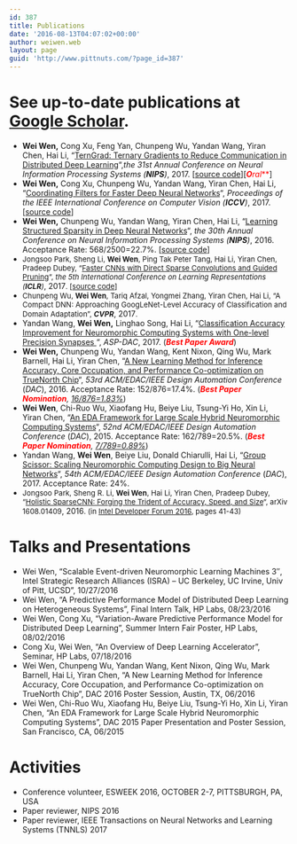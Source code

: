 ```yaml
---
id: 387
title: Publications
date: '2016-08-13T04:07:02+00:00'
author: weiwen.web
layout: page
guid: 'http://www.pittnuts.com/?page_id=387'
---
```


# **See up-to-date publications at [Google Scholar](https://scholar.google.com/citations?user=JYD36ocAAAAJ&hl=en).**

- **Wei Wen,** Cong Xu, Feng Yan, Chunpeng Wu, Yandan Wang, Yiran Chen, Hai Li, “[TernGrad: Ternary Gradients to Reduce Communication in Distributed Deep Learning](https://arxiv.org/abs/1705.07878)“,*the 31st Annual Conference on Neural Information Processing Systems (**NIPS**)*, 2017. \[[source code](https://github.com/wenwei202/terngrad)\]\[<span style="color: #ff0000;">***O****ral***</span>\]
- **Wei Wen,** Cong Xu, Chunpeng Wu, Yandan Wang, Yiran Chen, Hai Li, “[Coordinating Filters for Faster Deep Neural Networks](https://arxiv.org/abs/1703.09746)“, *Proceedings of the IEEE International Conference on Computer Vision (**ICCV**)*, 2017. \[[source code](https://github.com/wenwei202/caffe/)\]
- **Wei Wen,** Chunpeng Wu, Yandan Wang, Yiran Chen, Hai Li, “[Learning Structured Sparsity in Deep Neural Networks](http://papers.nips.cc/paper/6504-learning-structured-sparsity-in-deep-neural-networks.pdf)“, *the 30th Annual Conference on Neural Information Processing Systems (**NIPS**)*, 2016. Acceptance Rate: 568/2500=22.7%. \[[source code](https://github.com/wenwei202/caffe/tree/scnn)\]
- <span style="font-size: small;"><span style="font-size: small;">Jongsoo Park, Sheng Li, **Wei Wen**, Ping Tak Peter Tang, Hai Li, Yiran Chen, Pradeep Dubey, “[Faster CNNs with Direct Sparse Convolutions and Guided Pruning](https://openreview.net/pdf?id=rJPcZ3txx)“, *the 5th International Conference on Learning Representations (**ICLR**)*</span></span>, 2017<span style="font-size: small;">. \[[source code](https://github.com/IntelLabs/SkimCaffe)\]</span>
- <span style="font-size: small;"><span style="font-size: small;">Chunpeng Wu, **Wei Wen**, <span id="ctl00_cph_SubmissionSummary_authorsList_ctl02_AuthorFirstName">Tariq </span><span id="ctl00_cph_SubmissionSummary_authorsList_ctl02_AuthorLastName">Afzal</span>, <span id="ctl00_cph_SubmissionSummary_authorsList_ctl03_AuthorFirstName">Yongmei </span><span id="ctl00_cph_SubmissionSummary_authorsList_ctl03_AuthorLastName">Zhang,</span> Yiran Chen,<span id="ctl00_cph_SubmissionSummary_authorsList_ctl03_AuthorLastName"> </span>Hai Li, “A Compact DNN: Approaching GoogLeNet-Level Accuracy of Classification and Domain Adaptation”, ***CVPR***</span></span>, 2017<span style="font-size: small;">.</span>
- Yandan Wang, **Wei Wen,** Linghao Song, Hai Li, “[Classification Accuracy Improvement for Neuromorphic Computing Systems with One-level Precision Synapses ](https://arxiv.org/abs/1701.01791)“, *ASP-DAC*, 2017. (<span style="color: #ff0000;">***Best Paper Award***</span>)
- **Wei Wen,** Chunpeng Wu, Yandan Wang, Kent Nixon, Qing Wu, Mark Barnell, Hai Li, Yiran Chen, “[A New Learning Method for Inference Accuracy, Core Occupation, and Performance Co-optimization on TrueNorth Chip](http://arxiv.org/abs/1604.00697)“, *53rd ACM/EDAC/IEEE Design Automation Conference* (*DAC*), 2016. Acceptance Rate: 152/876=17.4%. (*<span style="color: #ff0000;">**Best Paper Nomination**</span>, [16/876=1.83%](https://dac.com/content/53rd-dac-best-paperpresentation-nominations)*)
- **Wei Wen**, Chi-Ruo Wu, Xiaofang Hu, Beiye Liu, Tsung-Yi Ho, Xin Li, Yiran Chen, “[An EDA Framework for Large Scale Hybrid Neuromorphic Computing Systems](http://www.pitt.edu/~wew57/pub/DAC_2015_PID3646001.pdf)“, *52nd ACM/EDAC/IEEE Design Automation Conference* (*DAC*), 2015. Acceptance Rate: 162/789=20.5%. (*<span style="color: #ff0000;">**Best Paper Nomination**</span>, [7/789=0.89%](https://dac.com/content/52nd-dac-best-paper-presentation-nominations)*)
- Yandan Wang, **Wei Wen**, Beiye Liu, Donald Chiarulli, Hai Li, “[Group Scissor: Scaling Neuromorphic Computing Design to Big Neural Networks](https://arxiv.org/abs/1702.03443)“, *54th ACM/EDAC/IEEE Design Automation Conference* (*DAC*), 2017. Acceptance Rate: 24%.
- <span style="font-size: small;"><span style="font-size: small;">Jongsoo Park, Sheng R. Li, **Wei Wen**, Hai Li, Yiran Chen, Pradeep Dubey, “[Holistic SparseCNN: Forging the Trident of Accuracy, Speed, and Size](http://arxiv.org/abs/1608.01409)“, arXiv 1608.01409</span></span>, 2016<span style="font-size: small;">. (in [Intel Developer Forum 2016](http://www.pittnuts.com/wp-content/uploads/2016/08/ANATI01-SF16_ANATI01_103f.pdf), pages 41-43)</span>

# Talks and Presentations

- Wei Wen, “Scalable Event-driven Neuromorphic Learning Machines 3″, Intel Strategic Research Alliances (ISRA) – UC Berkeley, UC Irvine, Univ of Pitt, UCSD”, 10/27/2016
- Wei Wen, “A Predictive Performance Model of Distributed Deep Learning on Heterogeneous Systems”, Final Intern Talk, HP Labs, 08/23/2016
- Wei Wen, Cong Xu, “Variation-Aware Predictive Performance Model for Distributed Deep Learning”, Summer Intern Fair Poster, HP Labs, 08/02/2016
- Cong Xu, Wei Wen, “An Overview of Deep Learning Accelerator”, Seminar, HP Labs, 07/18/2016
- Wei Wen, Chunpeng Wu, Yandan Wang, Kent Nixon, Qing Wu, Mark Barnell, Hai Li, Yiran Chen, “A New Learning Method for Inference Accuracy, Core Occupation, and Performance Co-optimization on TrueNorth Chip”, DAC 2016 Poster Session, Austin, TX, 06/2016
- Wei Wen, Chi-Ruo Wu, Xiaofang Hu, Beiye Liu, Tsung-Yi Ho, Xin Li, Yiran Chen, “An EDA Framework for Large Scale Hybrid Neuromorphic Computing Systems”, DAC 2015 Paper Presentation and Poster Session, San Francisco, CA, 06/2015

# Activities

- Conference volunteer, ESWEEK 2016, OCTOBER 2-7, PITTSBURGH, PA, USA
- Paper reviewer, NIPS 2016
- Paper reviewer, IEEE Transactions on Neural Networks and Learning Systems (TNNLS) 2017